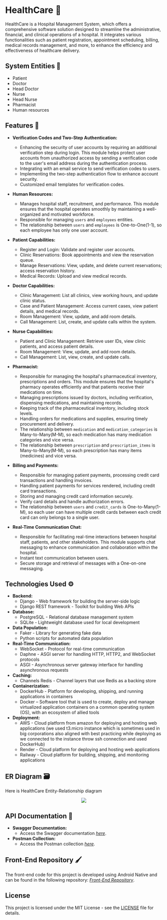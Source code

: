 # HealthCare 🏥
HealthCare is a Hospital Management System, which offers a comprehensive software solution designed to streamline the administrative, financial, and clinical operations of a hospital. It integrates various functionalities such as patient registration, appointment scheduling, billing, medical records management, and more, to enhance the efficiency and effectiveness of healthcare delivery.

## System Entities 🥼
- Patient
- Doctor
- Head Doctor
- Nurse
- Head Nurse
- Pharmacist
- Human resources

## Features 🚀
- **Verification Codes and Two-Step Authentication:**
    - Enhancing the security of user accounts by requiring an additional verification step during login. This module helps protect user accounts from unauthorized access by sending a verification code to the user's email address during the authentication process. 
    - Integrating with an email service to send verification codes to users.
    - Implementing the two-step authentication flow to enhance account security.
    - Customized email templates for verification codes.

- **Human Resources:**
    - Manages hospital staff, recruitment, and performance. This module ensures that the hospital operates smoothly by maintaining a well-organized and motivated workforce.
    - Responsible for managing `users` and `employees` entities.
    - The relationship between `users` and `employees` is One-to-One(1-1), so each employee has only one user account.

- **Patient Capabilities:**
    - Register and Login: Validate and register user accounts.
    - Clinic Reservations: Book appointments and view the reservation queue.
    - Manage Reservations: View, update, and delete current reservations; access reservation history.
    - Medical Records: Upload and view medical records.

- **Doctor Capabilities:**
    - Clinic Management: List all clinics, view working hours, and update clinic status.
    - Case and Patient Management: Access current cases, view patient details, and medical records.
    - Room Management: View, update, and add room details.
    - Call Management: List, create, and update calls within the system.

- **Nurse Capabilities:**
    - Patient and Clinic Management: Retrieve user IDs, view clinic patients, and access patient details.
    - Room Management: View, update, and add room details.
    - Call Management: List, view, create, and update calls.

- **Pharmacist:**
    - Responsible for managing the hospital's pharmaceutical inventory, prescriptions and orders. This module ensures that the hospital's pharmacy operates efficiently and that patients receive their medications on time.
    - Managing prescriptions issued by doctors, including verification, dispensing medications, and maintaining records.
    - Keeping track of the pharmaceutical inventory, including stock levels.
    - Handling orders for medications and supplies, ensuring timely procurement and delivery.
    - The relationship between `medication` and `medication_categories` is Many-to-Many(M-M), so each medication has many medication categories and vice versa.
    - The relationship between `prescription` and `prescription_items` is Many-to-Many(M-M), so each prescription has many items (medicines) and vice versa.

- **Billing and Payments:**
    - Responsible for managing patient payments, processing credit card transactions and handling invoices.
    - Handling patient payments for services rendered, including credit card transactions.
    - Storing and managing credit card information securely.
    - Verify card details and handle authorization errors.
    - The relationship between `users` and `credit_cards` is One-to-Many(1-M), so each user can have multiple credit cards between each credit card can only belongs to a single user.

- **Real-Time Communication Chat:**
    - Responsible for facilitating real-time interactions between hospital staff, patients, and other stakeholders. This module supports chat messaging to enhance communication and collaboration within the hospital.
    - Instant text communication between users.
    - Secure storage and retrieval of messages with a One-on-one messaging.

## Technologies Used ⚙️
- **Backend:**
    - Django - Web framework for building the server-side logic
    - Django REST framework - Toolkit for building Web APIs
- **Database:**
    - PostgreSQL - Relational database management system
    - SQLite - Lightweight database used for local development
- **Data Population:**
    - Faker - Library for generating fake data
    - Python scripts for automated data population
- **Real-Time Communication:**
    - WebSocket - Protocol for real-time communication
    - Daphne - ASGI server for handling HTTP, HTTP2, and WebSocket protocols
    - ASGI - Asynchronous server gateway interface for handling asynchronous requests
- **Caching:**
    - Channels Redis - Channel layers that use Redis as a backing store
- **Containerization:**
    - DockerHub - Platform for developing, shipping, and running applications in containers
    - Docker – Software tool that is used to create, deploy and manage virtualized application containers on a common operating system (OS), with an ecosystem of allied tools
- **Deployment:**
    - AWS - Cloud platform from amazon for deploying and hosting web applications (we used t3.micro instance which is sometimes used in big corporations also aligned with best practicing while deploying as we connected to the instance throw ssh connection and used DockerHub)
    - Render - Cloud platform for deploying and hosting web applications
    - Railway - Cloud platform for building, shipping, and monitoring applications

## ER Diagram 🗃️
Here is HealthCare Entity-Relationship diagram
<div align="center">
  <a href="https://drive.google.com/file/d/12yLHMj6asLafd-rBsgR-EDg-U5gkEgK5/view?usp=sharing" target="_blank">
      <img src="https://drive.google.com/uc?id=1HgFwzFlk39phcAD4p8jIEX8leaVgL7-D"/>
  </a>
</div>

## API Documentation 📜
- **Swagger Documentation:**
  - Access the Swagger documentation [*here*](https://gp-mvz0.onrender.com/swagger/).
- **Postman Collection:**
  - Access the Postman collection [*here*](https://documenter.getpostman.com/view/23656997/2sA35G3MtP).

## Front-End Repository 🖌️
The front-end code for this project is developed using Android Native and can be found in the following repository:
[*Front-End Repository*](https://github.com/ALiyASSER0/Health_Care).

## License
This project is licensed under the MIT License - see the [LICENSE](LICENSE) file for details.

